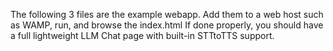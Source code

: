 The following 3 files are the example webapp. Add them to a web host such as WAMP, run, and browse the index.html
If done properly, you should have a full lightweight LLM Chat page with built-in STTtoTTS support.
